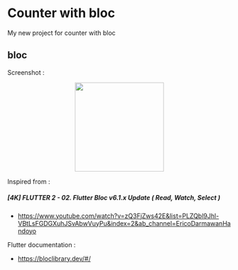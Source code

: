 
# Counter with bloc


My new project for counter with bloc

  

## bloc

Screenshot :
<p align="center">
  <img src="https://user-images.githubusercontent.com/71443800/236135265-b7f9cb4d-05f0-4758-834c-d5d042f8f1d8.jpg" width="200"/>
</p>

Inspired from :
##### [4K] FLUTTER 2 - 02. Flutter Bloc v6.1.x Update ( Read, Watch, Select )
- https://www.youtube.com/watch?v=zQ3FjZws42E&list=PLZQbl9Jhl-VBtLsFGDGXuhJSvAbwVuyPu&index=2&ab_channel=EricoDarmawanHandoyo

Flutter documentation :

- https://bloclibrary.dev/#/

  

